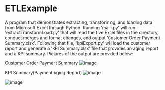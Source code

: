 # ETLExample
A program that demonstrates extracting, transforming, and loading data from Microsoft Excel through Python. Running 'main.py' will run 'extractTransformLoad.py' that will read the five Excel files in the directory, conduct merges and format changes, and output 'Customer Order Payment Summary.xlsx'. Following that file, 'kpiExport.py' will load the customer report and generate a 'KPI Summary.xlsx' file that provides an aging report and a KPI summary. Pictures of the output are provided below:

Customer Order Payment Summary
![image](https://github.com/user-attachments/assets/a63e721d-1304-44d9-9c0d-7e60b309d8a9)


KPI Summary(Payment Aging Report)
![image](https://github.com/user-attachments/assets/d1a5ce1d-1174-4f35-b343-e290ca29cccc)

![image](https://github.com/user-attachments/assets/57798e11-7223-467f-8bb9-a0a5cf8b5827)

